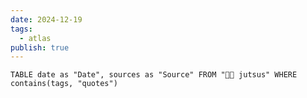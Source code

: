 ```yaml
---
date: 2024-12-19
tags:
  - atlas
publish: true
---
```


```dataview
TABLE date as "Date", sources as "Source" FROM "🥷🏽 jutsus" WHERE contains(tags, "quotes")
```

